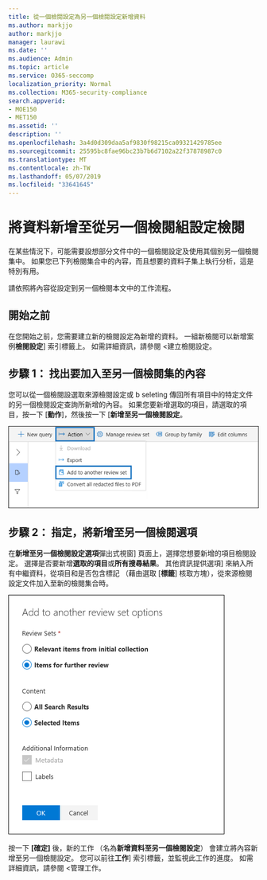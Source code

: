 ```yaml
---
title: 從一個檢閱設定為另一個檢閱設定新增資料
ms.author: markjjo
author: markjjo
manager: laurawi
ms.date: ''
ms.audience: Admin
ms.topic: article
ms.service: O365-seccomp
localization_priority: Normal
ms.collection: M365-security-compliance
search.appverid:
- MOE150
- MET150
ms.assetid: ''
description: ''
ms.openlocfilehash: 3a4d0d309daa5af9830f98215ca09321429785ee
ms.sourcegitcommit: 25595bc8fae96bc23b7b6d7102a22f37878987c0
ms.translationtype: MT
ms.contentlocale: zh-TW
ms.lasthandoff: 05/07/2019
ms.locfileid: "33641645"
---
```

# <a name="add-data-to-a-review-set-from-another-review-set"></a>將資料新增至從另一個檢閱組設定檢閱

在某些情況下，可能需要設想部分文件中的一個檢閱設定及使用其個別另一個檢閱集中。  如果您已下列檢閱集合中的內容，而且想要的資料子集上執行分析，這是特別有用。

請依照將內容從設定到另一個檢閱本文中的工作流程。

## <a name="before-you-begin"></a>開始之前

在您開始之前，您需要建立新的檢閱設定為新增的資料。  一組新檢閱可以新增案例**檢閱設定**] 索引標籤上。 如需詳細資訊，請參閱 <<c0>建立檢閱設定。

## <a name="step-1-identify-content-to-add-to-another-review-set"></a>步驟 1： 找出要加入至另一個檢閱集的內容

您可以從一個檢閱設選取來源檢閱設定或 b seleting 傳回所有項目中的特定文件的另一個檢閱設定查詢所新增的內容。  如果您要新增選取的項目，請選取的項目，按一下 [**動作**]，然後按一下 [**新增至另一個檢閱設定**。

![加入至另一個檢閱集](../media/64f2a4d4-eba3-4ab3-a3ba-d519feea3142.png)

## <a name="step-2-specify-options-for-adding-to-another-review-set"></a>步驟 2： 指定，將新增至另一個檢閱選項

在**新增至另一個檢閱設定選項**彈出式視窗] 頁面上，選擇您想要新增的項目檢閱設定。 選擇是否要新增**選取的項目**或**所有搜尋結果**。  其他資訊提供選項] 來納入所有中繼資料，從項目和是否包含標記 （藉由選取 [**標籤**] 核取方塊），從來源檢閱設定文件加入至新的檢閱集合時。  

![加入至另一個檢閱集](../media/6440ee44-68fd-44d7-b43a-3a477345525c.png)

按一下 **[確定]** 後，新的工作 （名為**新增資料至另一個檢閱設定**） 會建立將內容新增至另一個檢閱設定。  您可以前往**工作**] 索引標籤，並監視此工作的進度。 如需詳細資訊，請參閱 <<c0>管理工作。
